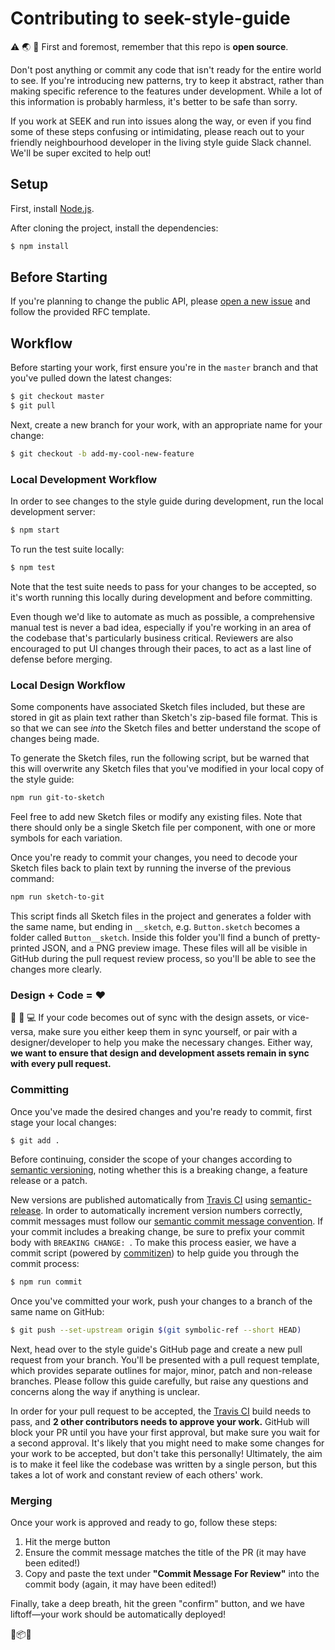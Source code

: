 # Contributing to seek-style-guide

⚠️ 🌏 👀 First and foremost, remember that this repo is **open source**.

Don't post anything or commit any code that isn't ready for the entire world to see. If you're introducing new patterns, try to keep it abstract, rather than making specific reference to the features under development. While a lot of this information is probably harmless, it's better to be safe than sorry.

If you work at SEEK and run into issues along the way, or even if you find some of these steps confusing or intimidating, please reach out to your friendly neighbourhood developer in the living style guide Slack channel. We'll be super excited to help out!

## Setup

First, install [Node.js](https://nodejs.org/).

After cloning the project, install the dependencies:

```bash
$ npm install
```

## Before Starting

If you're planning to change the public API, please [open a new issue](https://github.com/seek-oss/seek-style-guide/issues/new) and follow the provided RFC template.

## Workflow

Before starting your work, first ensure you're in the `master` branch and that you've pulled down the latest changes:

```bash
$ git checkout master
$ git pull
```

Next, create a new branch for your work, with an appropriate name for your change:

```bash
$ git checkout -b add-my-cool-new-feature
```

### Local Development Workflow

In order to see changes to the style guide during development, run the local development server:

```bash
$ npm start
```

To run the test suite locally:

```bash
$ npm test
```

Note that the test suite needs to pass for your changes to be accepted, so it's worth running this locally during development and before committing.

Even though we'd like to automate as much as possible, a comprehensive manual test is never a bad idea, especially if you're working in an area of the codebase that's particularly business critical. Reviewers are also encouraged to put UI changes through their paces, to act as a last line of defense before merging.

### Local Design Workflow

Some components have associated Sketch files included, but these are stored in git as plain text rather than Sketch's zip-based file format. This is so that we can see *into* the Sketch files and better understand the scope of changes being made.

To generate the Sketch files, run the following script, but be warned that this will overwrite any Sketch files that you've modified in your local copy of the style guide:

```bash
npm run git-to-sketch
```

Feel free to add new Sketch files or modify any existing files. Note that there should only be a single Sketch file per component, with one or more symbols for each variation.

Once you're ready to commit your changes, you need to decode your Sketch files back to plain text by running the inverse of the previous command:

```bash
npm run sketch-to-git
```

This script finds all Sketch files in the project and generates a folder with the same name, but ending in `__sketch`, e.g. `Button.sketch` becomes a folder called `Button__sketch`. Inside this folder you'll find a bunch of pretty-printed JSON, and a PNG preview image. These files will all be visible in GitHub during the pull request review process, so you'll be able to see the changes more clearly.

### Design + Code = ❤

🎨 🔗 💻 If your code becomes out of sync with the design assets, or vice-versa, make sure you either keep them in sync yourself, or pair with a designer/developer to help you make the necessary changes. Either way, **we want to ensure that design and development assets remain in sync with every pull request.**

### Committing

Once you've made the desired changes and you're ready to commit, first stage your local changes:

```bash
$ git add .
```

Before continuing, consider the scope of your changes according to [semantic versioning](http://semver.org), noting whether this is a breaking change, a feature release or a patch.

New versions are published automatically from [Travis CI](https://travis-ci.org) using [semantic-release](https://github.com/semantic-release/semantic-release). In order to automatically increment version numbers correctly, commit messages must follow our [semantic commit message convention](https://github.com/angular/angular.js/blob/master/CONTRIBUTING.md#-git-commit-guidelines). If your commit includes a breaking change, be sure to prefix your commit body with `BREAKING CHANGE: `. To make this process easier, we have a commit script (powered by [commitizen](https://github.com/commitizen/cz-cli)) to help guide you through the commit process:

```bash
$ npm run commit
```

Once you've committed your work, push your changes to a branch of the same name on GitHub:

```bash
$ git push --set-upstream origin $(git symbolic-ref --short HEAD)
```

Next, head over to the style guide's GitHub page and create a new pull request from your branch. You'll be presented with a pull request template, which provides separate outlines for major, minor, patch and non-release branches. Please follow this guide carefully, but raise any questions and concerns along the way if anything is unclear.

In order for your pull request to be accepted, the [Travis CI](https://travis-ci.org) build needs to pass, and **2 other contributors needs to approve your work.** GitHub will block your PR until you have your first approval, but make sure you wait for a second approval. It's likely that you might need to make some changes for your work to be accepted, but don't take this personally! Ultimately, the aim is to make it feel like the codebase was written by a single person, but this takes a lot of work and constant review of each others' work.

### Merging

Once your work is approved and ready to go, follow these steps:

1) Hit the merge button
2) Ensure the commit message matches the title of the PR (it may have been edited!)
3) Copy and paste the text under **"Commit Message For Review"** into the commit body (again, it may have been edited!)

Finally, take a deep breath, hit the green "confirm" button, and we have liftoff—your work should be automatically deployed!

🎨📦🚀
